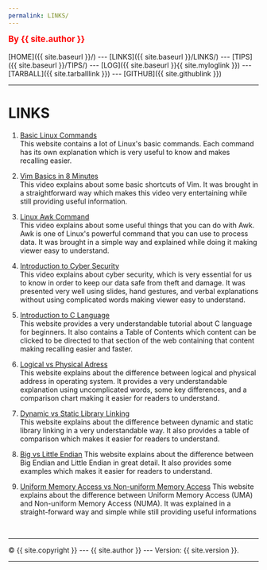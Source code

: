 ```yaml
---
permalink: LINKS/
---
```

<span style="color:red; font-weight:bold; font-size:larger;">By {{ site.author }}</span>
<br><br>
[HOME]({{ site.baseurl }}/) ---
[LINKS]({{ site.baseurl }}/LINKS/) ---
[TIPS]({{ site.baseurl }}/TIPS/) ---
[LOG]({{ site.baseurl }}{{ site.myloglink }}) ---
[TARBALL]({{ site.tarballlink }}) ---
[GITHUB]({{ site.githublink }})
<br>
<hr>

# LINKS

1. [Basic Linux Commands](https://linuxopsys.com/topics/basic-linux-commands)<br>
This website contains a lot of Linux's basic commands. Each command has its own explanation
which is very useful to know and makes recalling easier.

2. [Vim Basics in 8 Minutes](https://www.youtube.com/watch?v=ggSyF1SVFr4)<br>
This video explains about some basic shortcuts of Vim. It was brought in a straightforward way
which makes this video very entertaining while still providing useful information.

3. [Linux Awk Command](https://www.youtube.com/watch?v=9YOZmI-zWok)<br>
This video explains about some useful things that you can do with Awk. Awk is one of Linux's
powerful command that you can use to process data. It was brought in a simple way and
explained while doing it making viewer easy to understand.

4. [Introduction to Cyber Security](https://youtu.be/rcDO8km6R6c)<br>
This video explains about cyber security, which is very essential for us to know in order to keep our data
safe from theft and damage. It was presented very well using slides, hand gestures, and verbal explanations without
using complicated words making viewer easy to understand.

5. [Introduction to C Language](https://www.freecodecamp.org/news/the-c-beginners-handbook/#type-definitions)<br>
This website provides a very understandable tutorial about C language for beginners. It also contains a Table of Contents
which content can be clicked to be directed to that section of the web containing that content making recalling 
easier and faster.

6. [Logical vs Physical Adress](https://techdifferences.com/difference-between-logical-and-physical-address.html)<br>
This website explains about the difference between logical and physical address in operating system. It provides a
very understandable explanation using uncomplicated words, some key differences, and a comparison chart making it easier
for readers to understand.

7. [Dynamic vs Static Library Linking](https://cs-fundamentals.com/tech-interview/c/difference-between-static-and-dynamic-linking)<br>
This website explains about the difference between dynamic and static library linking in a very understandable way. It also
provides a table of comparison which makes it easier for readers to understand.

8. [Big vs Little Endian](https://www.freecodecamp.org/news/what-is-endianness-big-endian-vs-little-endian/)
This website explains about the difference between Big Endian and Little Endian in great detail. It also provides
some examples which makes it easier for readers to understand.

9. [Uniform Memory Access vs Non-uniform Memory Access](https://www.geeksforgeeks.org/difference-between-uniform-memory-access-uma-and-non-uniform-memory-access-numa/)
This website explains about the difference between Uniform Memory Access (UMA) and Non-uniform Memory Access (NUMA).
It was explained in a straight-forward way and simple while still providing useful informations

<br>
<hr>
&copy; {{ site.copyright }} --- {{ site.author }} --- Version: {{ site.version }}.
<hr>
<br>
